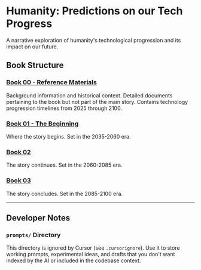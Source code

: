 # Humanity: Predictions on our Tech Progress

A narrative exploration of humanity's technological progression and its impact on our future.

## Book Structure

### [Book 00 - Reference Materials](./reference_materials/README.md)
Background information and historical context. Detailed documents pertaining to the book but not part of the main story. Contains technology progression timelines from 2025 through 2100.

### [Book 01 - The Beginning](./book_01/README.md)
Where the story begins. Set in the 2035-2060 era.

### [Book 02](./book_02/README.md)
The story continues. Set in the 2060-2085 era.

### [Book 03](./book_03/README.md)
The story concludes. Set in the 2085-2100 era.

---

## Developer Notes

### `prompts/` Directory
This directory is ignored by Cursor (see `.cursorignore`). Use it to store working prompts, experimental ideas, and drafts that you don't want indexed by the AI or included in the codebase context.
